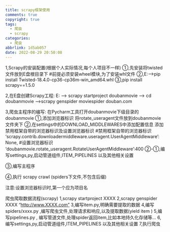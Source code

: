 ```yaml
---
title: scrapy框架使用
comments: true
copyright: true
tags:
  - 爬虫
  - scrapy
categories:
  - 爬虫
abbrlink: 1d5ab057
date: 2022-08-29 20:50:08
---
```


1,Scrapy的安装配置(根据个人实际情况,每个人项目不一样)
①,先安装将twisted文件放到E盘根目录下
#前提必须安装wheel模块,为了安装whl文件
②,E:—>pip install Twisted-18.4.0-cp36-cp36m-win_amd64.whl
③,pip install scrapy==1.5.0

2,在E盘创建Scrapy工程:
E: —> scrapy startproject doubanmovie —>
cd doubanmovie —>scrapy genspider moviespider douban.com

3,爬虫主程序的编写:
在Pycharm工具打开doubanmovie下级目录的doubanmovie
①,添加浏览器标识
将rotate_useragent文件放到doubanmovie文件夹下
②,在settings中的DOWNLOAD_MIDDLEWARES中添加配置信息
添加禁用框架自带的浏览器标识及设置浏览器标识
#禁用框架自带的浏览器标识
‘scrapy.contrib.downloadermiddleware.useragent.UserAgentMiddleware’: None,
#设置浏览器标识
‘doubanmovie.rotate_useragent.RotateUserAgentMiddleware’:400
②-①,编写settings,py,启动管道组件,ITEM_PIPELINES 以及其他相关设置

③,编写主程序

④,执行
scrapy crawl (spiders下文件,不包含后缀)

注意:设置浏览器标识时,第一个应为项目名

爬虫爬取数据流程(scrapy)
1,scrapy startproject XXXX
2,scrapy genspider XXXX “http://www.XXXX.com”
3,编写item.py,明确需要提取的数据
4,编写spiders/xxxx.py ,编写爬虫文件,处理请求和响应,以及提取数据(yield item )
5,编写pipelines.py , 编写管道文件,处理spider返回item,比如本地持久化存储等…
6,编写settings,py,启动管道组件,ITEM_PIPELINES 以及其他相关设置
7,执行爬虫
